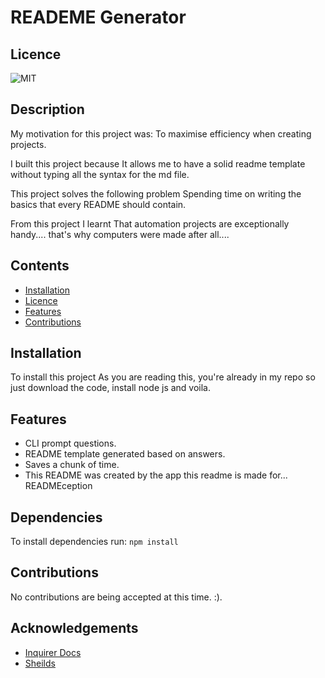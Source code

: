 # READEME Generator

## Licence

![MIT](https://img.shields.io/badge/License-MIT-green.svg)

## Description

My motivation for this project was: To maximise efficiency when creating projects.

I built this project because It allows me to have a solid readme template without typing all the syntax for the md file.

This project solves the following problem Spending time on writing the basics that every README should contain.

From this project I learnt That automation projects are exceptionally handy.... that's why computers were made after all....

## Contents

-   [Installation](#installation)
-   [Licence](#licence)
-   [Features](#features)
-   [Contributions](#contributions)

## Installation

To install this project As you are reading this, you're already in my repo so just download the code, install node js and voila.

## Features

-   CLI prompt questions.
-   README template generated based on answers.
-   Saves a chunk of time.
-   This README was created by the app this readme is made for... READMEception

## Dependencies

To install dependencies run:
`npm install`

## Contributions

No contributions are being accepted at this time. :).

## Acknowledgements

-   [Inquirer Docs](https://www.npmjs.com/package/inquirer#documentation)
-   [Sheilds](https://shields.io/)
